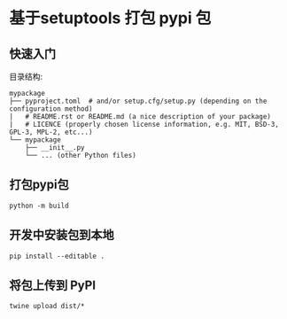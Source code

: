 # 基于setuptools 打包 pypi 包

## 快速入门

目录结构:

```shell
mypackage
├── pyproject.toml  # and/or setup.cfg/setup.py (depending on the configuration method)
|   # README.rst or README.md (a nice description of your package)
|   # LICENCE (properly chosen license information, e.g. MIT, BSD-3, GPL-3, MPL-2, etc...)
└── mypackage
    ├── __init__.py
    └── ... (other Python files)
```

## 打包pypi包

```shell
python -m build
```

## 开发中安装包到本地

```shell
pip install --editable .
```

## 将包上传到 PyPI

```
twine upload dist/*
```


